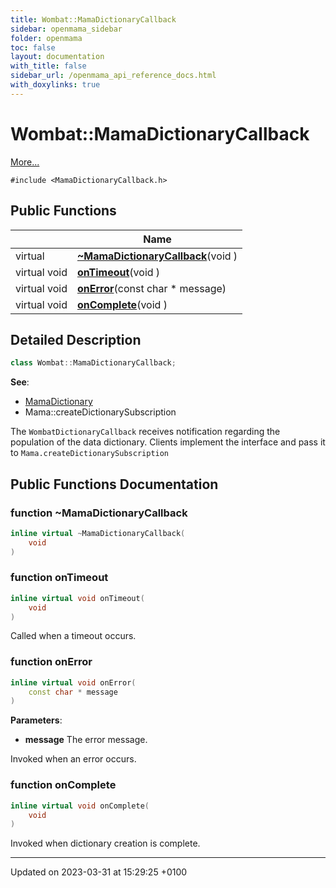 ```yaml
---
title: Wombat::MamaDictionaryCallback
sidebar: openmama_sidebar
folder: openmama
toc: false
layout: documentation
with_title: false
sidebar_url: /openmama_api_reference_docs.html
with_doxylinks: true
---
```


# Wombat::MamaDictionaryCallback



 [More...](#detailed-description)


`#include <MamaDictionaryCallback.h>`

## Public Functions

|                | Name           |
| -------------- | -------------- |
| virtual | **[~MamaDictionaryCallback](classWombat_1_1MamaDictionaryCallback.html#function-~mamadictionarycallback)**(void ) |
| virtual void | **[onTimeout](classWombat_1_1MamaDictionaryCallback.html#function-ontimeout)**(void ) |
| virtual void | **[onError](classWombat_1_1MamaDictionaryCallback.html#function-onerror)**(const char * message) |
| virtual void | **[onComplete](classWombat_1_1MamaDictionaryCallback.html#function-oncomplete)**(void ) |

## Detailed Description

```cpp
class Wombat::MamaDictionaryCallback;
```


**See**: 

  * [MamaDictionary](classWombat_1_1MamaDictionary.html)
  * Mama::createDictionarySubscription 


The `WombatDictionaryCallback` receives notification regarding the population of the data dictionary. Clients implement the interface and pass it to `Mama.createDictionarySubscription`

## Public Functions Documentation

### function ~MamaDictionaryCallback

```cpp
inline virtual ~MamaDictionaryCallback(
    void 
)
```


### function onTimeout

```cpp
inline virtual void onTimeout(
    void 
)
```


Called when a timeout occurs. 


### function onError

```cpp
inline virtual void onError(
    const char * message
)
```


**Parameters**: 

  * **message** The error message. 


Invoked when an error occurs. 


### function onComplete

```cpp
inline virtual void onComplete(
    void 
)
```


Invoked when dictionary creation is complete. 


-------------------------------

Updated on 2023-03-31 at 15:29:25 +0100